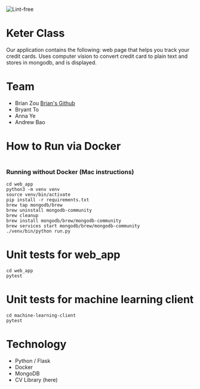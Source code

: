 ![Lint-free](https://github.com/nyu-software-engineering/containerized-app-exercise/actions/workflows/lint.yml/badge.svg)

# Keter Class
Our application contains the following: web page that helps you track your credit cards. Uses computer vision to convert credit card to plain text and stores in mongodb, and is displayed.

# Team
* Brian Zou [Brian's Github](https://github.com/brianzou03)
* Bryant To
* Anna Ye
* Andrew Bao

# How to Run via Docker
```

```

### Running without Docker (Mac instructions)
```
cd web_app
python3 -m venv venv
source venv/bin/activate 
pip install -r requirements.txt
brew tap mongodb/brew
brew uninstall mongodb-community
brew cleanup
brew install mongodb/brew/mongodb-community
brew services start mongodb/brew/mongodb-community
./venv/bin/python run.py
```

# Unit tests for web_app
```
cd web_app
pytest
```

# Unit tests for machine learning client
```
cd machine-learning-client
pytest
```


# Technology
* Python / Flask
* Docker
* MongoDB
* CV Library (here)


